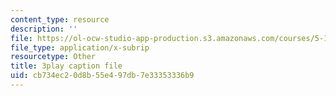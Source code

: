 ```yaml
---
content_type: resource
description: ''
file: https://ol-ocw-studio-app-production.s3.amazonaws.com/courses/5-111sc-principles-of-chemical-science-fall-2014/cb734ec20d8b55e497db7e33353336b9_wS1MX-C2V9w.vtt
file_type: application/x-subrip
resourcetype: Other
title: 3play caption file
uid: cb734ec2-0d8b-55e4-97db-7e33353336b9
---
```

